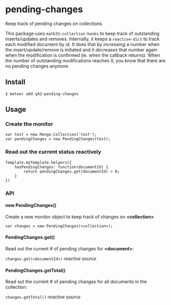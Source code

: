 # pending-changes
Keep track of pending changes on collections

This package uses `matb33:collection-hooks` to keep track of outstanding inserts/updates and removes. Internally, it keeps a `reactive-dict` to track each modified document by id. It does that by *increasing* a number when the insert/update/remove is initiated and it *decreases* that number again when the modification is confirmed (ie. when the callback returns). When the number of outstanding modifications reaches 0, you know that there are no pending changes anymore.

## Install

`$ meteor add q42:pending-changes`

## Usage 
### Create the monitor 
```
var test = new Mongo.Collection('test'); 
var pendingChanges = new PendingChanges(test);

```

### Read out the current status reactively
```
Template.myTemplate.helpers({
	hasPendingChanges: function(documentId) {
		return pendingChanges.get(documentId) > 0;
	}
})
```

### API
#### new PendingChanges()

Create a new monitor object to keep track of changes on **\<collection\>**

`var changes = new PendingChanges(<collection>);`

#### PendingChanges.get(<documentId>)
Read out the current # of pending changes for **\<document>**:

`changes.get(<documentId>)` *reactive source*

#### PendingChanges.getTotal()
Read out the current # of pending changes for all documents in the collection:

`changes.getTotal()` *reactive source*

